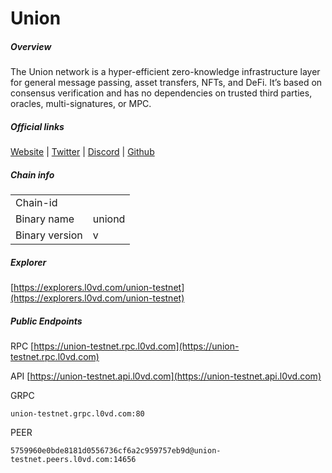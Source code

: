 # Union


##### Overview
The Union network is a hyper-efficient zero-knowledge infrastructure layer for general message passing, asset transfers, NFTs, and DeFi. It’s based on consensus verification and has no dependencies on trusted third parties, oracles, multi-signatures, or MPC.


##### Official links
[Website](https://union.build/) | [Twitter](https://x.com/union_build) | [Discord](https://discord.union.build/) | [Github]()

##### Chain info

|  |  |
| ------ | ------ |
| Chain-id |  |
| Binary name | uniond |
| Binary version | v |

##### Explorer
[https://explorers.l0vd.com/union-testnet](https://explorers.l0vd.com/union-testnet)

##### Public Endpoints
RPC
[https://union-testnet.rpc.l0vd.com](https://union-testnet.rpc.l0vd.com)

API
[https://union-testnet.api.l0vd.com](https://union-testnet.api.l0vd.com)

GRPC
```
union-testnet.grpc.l0vd.com:80
```

PEER
```
5759960e0bde8181d0556736cf6a2c959757eb9d@union-testnet.peers.l0vd.com:14656
```
